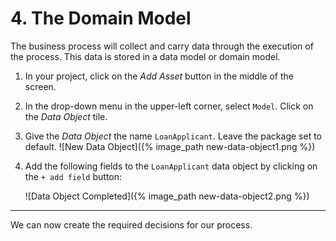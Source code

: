 # 4. The Domain Model

The business process will collect and carry data through the execution of the process. This data is stored in a data model or domain model.

1. In your project, click on the *Add Asset* button in the middle of the screen.

2. In the drop-down menu in the upper-left corner, select `Model`. Click on the *Data Object* tile.

3. Give the *Data Object* the name `LoanApplicant`. Leave the package set to default.
   ![New Data Object]({% image_path new-data-object1.png %})

4. Add the following fields to the `LoanApplicant` data object by clicking on the `+ add field` button:

   ![Data Object Completed]({% image_path new-data-object2.png %})

-------

We can now create the required decisions for our process.